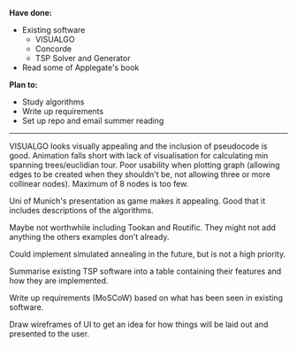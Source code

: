**Have done:**
- Existing software
  - VISUALGO
  - Concorde
  - TSP Solver and Generator
- Read some of Applegate's book

**Plan to:**
- Study algorithms
- Write up requirements
- Set up repo and email summer reading

---

VISUALGO looks visually appealing and the inclusion of pseudocode is good. Animation falls short with lack of visualisation for calculating min spanning trees/euclidian tour. Poor usability when plotting graph (allowing edges to be created when they shouldn't be, not allowing three or more collinear nodes). Maximum of 8 nodes is too few.

Uni of Munich's presentation as game makes it appealing. Good that it includes descriptions of the algorithms.

Maybe not worthwhile including Tookan and Routific. They might not add anything the others examples don't already.

Could implement simulated annealing in the future, but is not a high priority.

Summarise existing TSP software into a table containing their features and how they are implemented.

Write up requirements (MoSCoW) based on what has been seen in existing software.

Draw wireframes of UI to get an idea for how things will be laid out and presented to the user.
